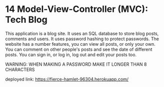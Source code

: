 # 14 Model-View-Controller (MVC): Tech Blog

This application is a blog site. It uses an SQL database to store blog posts, comments and users. It uses password hashing to protect passwords. The website has a number features, you can view all posts, or only your own. You can comment on other people's posts and see the date of different posts. You can sign in, or log in, log out and edit your posts too.

WARNING: WHEN MAKING A PASSWORD MAKE IT LONGER THAN 8 CHARACTERS

deployed link: https://fierce-hamlet-96304.herokuapp.com/